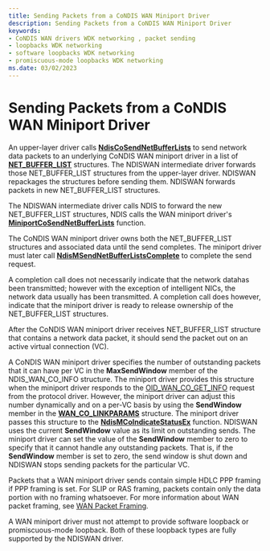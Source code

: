 ```yaml
---
title: Sending Packets from a CoNDIS WAN Miniport Driver
description: Sending Packets from a CoNDIS WAN Miniport Driver
keywords:
- CoNDIS WAN drivers WDK networking , packet sending
- loopbacks WDK networking
- software loopbacks WDK networking
- promiscuous-mode loopbacks WDK networking
ms.date: 03/02/2023
---
```


# Sending Packets from a CoNDIS WAN Miniport Driver





An upper-layer driver calls [**NdisCoSendNetBufferLists**](/windows-hardware/drivers/ddi/ndis/nf-ndis-ndiscosendnetbufferlists) to send network data packets to an underlying CoNDIS WAN miniport driver in a list of [**NET\_BUFFER\_LIST**](/windows-hardware/drivers/ddi/nbl/ns-nbl-net_buffer_list) structures. The NDISWAN intermediate driver forwards those NET\_BUFFER\_LIST structures from the upper-layer driver. NDISWAN repackages the structures before sending them. NDISWAN forwards packets in new NET\_BUFFER\_LIST structures.

The NDISWAN intermediate driver calls NDIS to forward the new NET\_BUFFER\_LIST structures, NDIS calls the WAN miniport driver's [**MiniportCoSendNetBufferLists**](/windows-hardware/drivers/ddi/ndis/nc-ndis-miniport_co_send_net_buffer_lists) function.

The CoNDIS WAN miniport driver owns both the NET\_BUFFER\_LIST structures and associated data until the send completes. The miniport driver must later call [**NdisMSendNetBufferListsComplete**](/windows-hardware/drivers/ddi/ndis/nf-ndis-ndismsendnetbufferlistscomplete) to complete the send request.

A completion call does not necessarily indicate that the network datahas been transmitted; however with the exception of intelligent NICs, the network data usually has been transmitted. A completion call does however, indicate that the miniport driver is ready to release ownership of the NET\_BUFFER\_LIST structures.

After the CoNDIS WAN miniport driver receives NET\_BUFFER\_LIST structure that contains a network data packet, it should send the packet out on an active virtual connection (VC).

A CoNDIS WAN miniport driver specifies the number of outstanding packets that it can have per VC in the **MaxSendWindow** member of the NDIS\_WAN\_CO\_INFO structure. The miniport driver provides this structure when the miniport driver responds to the [OID\_WAN\_CO\_GET\_INFO](./oid-wan-co-get-info.md) request from the protocol driver. However, the miniport driver can adjust this number dynamically and on a per-VC basis by using the **SendWindow** member in the [**WAN\_CO\_LINKPARAMS**](/previous-versions/windows/hardware/network/ff565819(v=vs.85)) structure. The miniport driver passes this structure to the [**NdisMCoIndicateStatusEx**](/windows-hardware/drivers/ddi/ndis/nf-ndis-ndismcoindicatestatusex) function. NDISWAN uses the current **SendWindow** value as its limit on outstanding sends. The miniport driver can set the value of the **SendWindow** member to zero to specify that it cannot handle any outstanding packets. That is, if the **SendWindow** member is set to zero, the send window is shut down and NDISWAN stops sending packets for the particular VC.

Packets that a WAN miniport driver sends contain simple HDLC PPP framing if PPP framing is set. For SLIP or RAS framing, packets contain only the data portion with no framing whatsoever. For more information about WAN packet framing, see [WAN Packet Framing](wan-packet-framing.md).

A WAN miniport driver must not attempt to provide software loopback or promiscuous-mode loopback. Both of these loopback types are fully supported by the NDISWAN driver.

 

